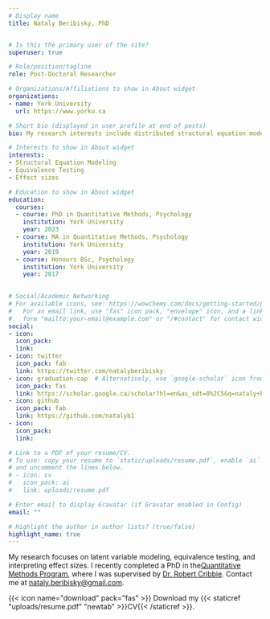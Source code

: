 ```yaml
---
# Display name
title: Nataly Beribisky, PhD


# Is this the primary user of the site?
superuser: true

# Role/position/tagline
role: Post-Doctoral Researcher

# Organizations/Affiliations to show in About widget
organizations:
- name: York University
  url: https://www.yorku.ca

# Short bio (displayed in user profile at end of posts)
bio: My research interests include distributed structural equation modeling (SEM), equivalence testing, and effect sizes.

# Interests to show in About widget
interests:
- Structural Equation Modeling
- Equivalence Testing
- Effect sizes

# Education to show in About widget
education:
  courses:
  - course: PhD in Quantitative Methods, Psychology
    institution: York University
    year: 2023
  - course: MA in Quantitative Methods, Psychology
    institution: York University
    year: 2019
  - course: Honours BSc, Psychology
    institution: York University
    year: 2017
  

# Social/Academic Networking
# For available icons, see: https://wowchemy.com/docs/getting-started/page-builder/#icons
#   For an email link, use "fas" icon pack, "envelope" icon, and a link in the
#   form "mailto:your-email@example.com" or "/#contact" for contact widget.
social:
- icon: 
  icon_pack: 
  link: 
- icon: twitter
  icon_pack: fab
  link: https://twitter.com/natalyberibisky
- icon: graduation-cap  # Alternatively, use `google-scholar` icon from `ai` icon pack
  icon_pack: fas
  link: https://scholar.google.ca/scholar?hl=en&as_sdt=0%2C5&q=nataly+beribisky&btnG=
- icon: github
  icon_pack: fab
  link: https://github.com/natalyb1
- icon: 
  icon_pack: 
  link: 

# Link to a PDF of your resume/CV.
# To use: copy your resume to `static/uploads/resume.pdf`, enable `ai` icons in `params.toml`, 
# and uncomment the lines below.
# - icon: cv
#   icon_pack: ai
#   link: uploads/resume.pdf

# Enter email to display Gravatar (if Gravatar enabled in Config)
email: ""

# Highlight the author in author lists? (true/false)
highlight_name: true
---
```


My research focuses on latent variable modeling, equivalence testing, and interpreting effect sizes. I recently completed a PhD in the[Quantitative Methods Program](https://qm.info.yorku.ca/), where I was supervised by [Dr. Robert Cribbie](https://cribbie.info.yorku.ca/). Contact me at nataly.beribisky@gmail.com.  

{{< icon name="download" pack="fas" >}} Download my {{< staticref "uploads/resume.pdf" "newtab" >}}CV{{< /staticref >}}.
